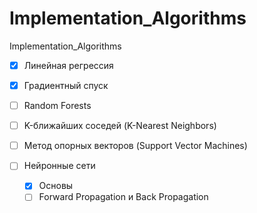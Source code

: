 # Implementation_Algorithms
Implementation_Algorithms

- [x] Линейная регрессия 
- [x] Градиентный спуск 

- [ ] Random Forests 
- [ ] K-ближайших соседей (K-Nearest Neighbors) 
- [ ] Метод опорных векторов (Support Vector Machines) 

- [ ] Нейронные сети
  - [x] Основы
  - [ ] Forward Propagation и Back Propagation 
